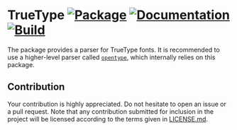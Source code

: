 # TrueType [![Package][package-img]][package-url] [![Documentation][documentation-img]][documentation-url] [![Build][build-img]][build-url]

The package provides a parser for TrueType fonts. It is recommended to use a
higher-level parser called [`opentype`][opentype], which internally relies on
this package.

## Contribution

Your contribution is highly appreciated. Do not hesitate to open an issue or a
pull request. Note that any contribution submitted for inclusion in the project
will be licensed according to the terms given in [LICENSE.md](LICENSE.md).

[opentype]: https://github.com/bodoni/opentype

[build-img]: https://github.com/bodoni/truetype/workflows/build/badge.svg
[build-url]: https://github.com/bodoni/truetype/actions/workflows/build.yml
[documentation-img]: https://docs.rs/truetype/badge.svg
[documentation-url]: https://docs.rs/truetype
[package-img]: https://img.shields.io/crates/v/truetype.svg
[package-url]: https://crates.io/crates/truetype
